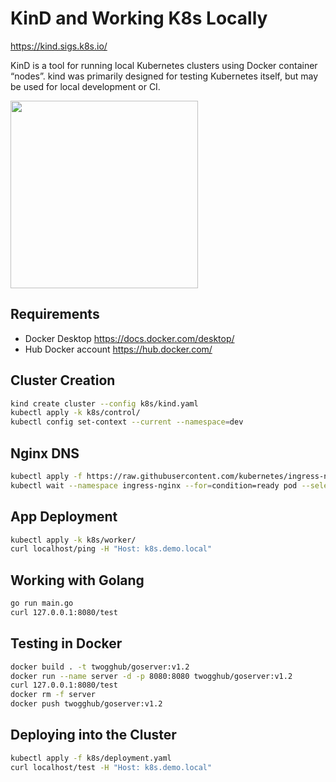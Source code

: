 # KinD and Working K8s Locally

https://kind.sigs.k8s.io/

KinD is a tool for running local Kubernetes clusters using Docker container “nodes”. kind was primarily designed for testing Kubernetes itself, but may be used for local development or CI.

<img src="https://d33wubrfki0l68.cloudfront.net/d0c94836ab5b896f29728f3c4798054539303799/9f948/logo/logo.png" width="300">

## Requirements
- Docker Desktop https://docs.docker.com/desktop/
- Hub Docker account https://hub.docker.com/

## Cluster Creation
```sh
kind create cluster --config k8s/kind.yaml
kubectl apply -k k8s/control/
kubectl config set-context --current --namespace=dev
```

## Nginx DNS
```sh
kubectl apply -f https://raw.githubusercontent.com/kubernetes/ingress-nginx/master/deploy/static/provider/kind/deploy.yaml
kubectl wait --namespace ingress-nginx --for=condition=ready pod --selector=app.kubernetes.io/component=controller --timeout=90s
```

## App Deployment
```sh
kubectl apply -k k8s/worker/
curl localhost/ping -H "Host: k8s.demo.local"
```

## Working with Golang
```sh
go run main.go
curl 127.0.0.1:8080/test
```

## Testing in Docker
```sh
docker build . -t twogghub/goserver:v1.2
docker run --name server -d -p 8080:8080 twogghub/goserver:v1.2
curl 127.0.0.1:8080/test
docker rm -f server
docker push twogghub/goserver:v1.2
```

## Deploying into the Cluster
```sh
kubectl apply -f k8s/deployment.yaml 
curl localhost/test -H "Host: k8s.demo.local"
```


